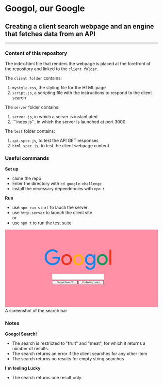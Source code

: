 # Googol, our Google

## Creating a client search webpage and an engine that fetches data from an API
---
### Content of this repository

The index.html file that renders the webpage is placed at the forefront of the repository and linked to the ```client folder```.

The ```client folder``` contains:
1. ```mystyle.css```, the styling file for the HTML page
2. ```script.js```, a scripting file with the instructions to respond to the client search

The ```server``` folder contains:
1. ```server.js```, in which a server is instantiated
2. ```index.js``, in which the server is launched at port 3000

The ```test``` folder contains:
1. ```api.spec.js```, to test the API GET responses
2. ```html.spec.js```, to test the client webpage content  

### Useful commands

**Set up**
+ clone the repo
+ Enter the directory with ```cd google-challenge```
+ Install the necessary dependencies with ```npm i```

**Run**
+ use ```npm run start``` to lauch the server 
+ use ```http-server``` to launch the client site   
or
+ use ```npm t``` to run the test suite

![](Screenshot.png)
A screenshot of the search bar      
### Notes
**Googol Search!**
+ The search is restricted to "fruit" and "meat", for which it returns a number of results.
+ The search returns an error if the client searches for any other item 
+ The search returns no results for empty string searches

**I'm feeling Lucky**
+ The search returns one result only.
